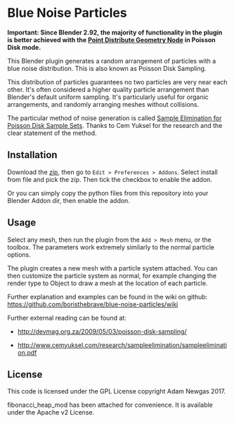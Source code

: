Blue Noise Particles
=====================

**Important: Since Blender 2.92, the majority of functionality in the plugin is better achieved with the [Point Distribute Geometry Node][2] in Poisson Disk mode.**

This Blender plugin generates a random arrangement of particles with a blue noise distribution. 
This is also known as Poisson Disk Sampling.

This distribution of particles guarantees no two particles are very near each other. It's often considered a higher 
quality particle arrangement than Blender's default uniform sampling. It's particularly useful for organic 
arrangements, and randomly arranging meshes without collisions.

The particular method of noise generation is called [Sample Elimination for Poisson Disk Sample Sets][1]. Thanks to
Cem Yuksel for the research and the clear statement of the method.
  
[1]: http://www.cemyuksel.com/research/sampleelimination/

[2]: https://docs.blender.org/manual/en/latest/modeling/geometry_nodes/point/point_distribute.html

Installation
------------
Download the [zip][2], then go to `Edit > Preferences > Addons`.
Select install from file and pick the zip. Then tick the checkbox to enable the addon.

[2]: https://github.com/BorisTheBrave/blue-noise-particles/releases

Or you can simply copy the python files from this repository into your Blender Addon dir, then enable the addon. 

Usage
-----

Select any mesh, then run the plugin from the `Add > Mesh` menu, or the toolbox. 
The parameters work extremely similarly to the normal particle options.

The plugin creates a new mesh with a particle system attached. You can then customize the particle system as
normal, for example changing the render type to Object to draw a mesh at the location of each particle.

Further explanation and examples can be found in the wiki on github: 
<https://github.com/boristhebrave/blue-noise-particles/wiki>

Further external reading can be found at:

* <http://devmag.org.za/2009/05/03/poisson-disk-sampling/>

* <http://www.cemyuksel.com/research/sampleelimination/sampleelimination.pdf>


License
-------
This code is licensed under the GPL License copyright Adam Newgas 2017.

fibonacci_heap_mod has been attached for convenience. It is available under the Apache v2 License.

